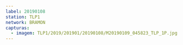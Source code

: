 ```yaml
---
label: 20190108
station: TLP1
network: BRAMON
capturas:
  - imagem: TLP1/2019/201901/20190108/M20190109_045823_TLP_1P.jpg
---
```

